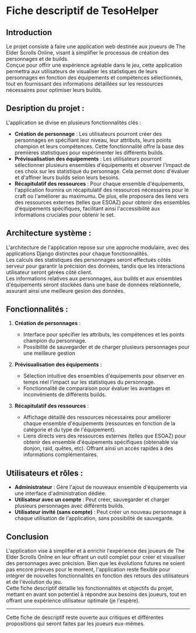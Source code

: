 # Fiche descriptif de TesoHelper

## Introduction

Le projet consiste à faire une application web destinée aux joueurs de The Elder Scrolls Online, visant à simplifier le processus de création des personnages et de builds.
<br>
Conçue pour offrir une expérience agréable dans le jeu, cette application permettra aux utilisateurs de visualiser les statistiques de leurs personnages en fonction des équipements et compétences sélectionnés, tout en fournissant des informations détaillées sur les ressources nécessaires pour optimiser leurs builds.

## Desription du projet : 

L'application se divise en plusieurs fonctionnalités clés :
- **Création de personnage** : Les utilisateurs pourront créer des personnages en spécifiant leur niveau, leur attributs, leurs points champion et leurs compétences. Cette fonctionnalité offre la base des premières statistiques pour expérimenter les différents builds.
- **Prévisualisation des équipements** : Les utilisateurs pourront sélectionner plusieurs ensembles d'équipements et observer l'impact de ces choix sur les statistique du personnage. Cela permet donc d'évaluer et d'affiner leurs builds selon leurs besoins.
- **Récapitulatif des ressources** : Pour chaque ensemble d'équipements, l'application fournira un récapitulatif des ressources nécessaires pour le craft ou l'améliorer au maximumu. De plus, elle proposera des liens vers des ressources externes (telles que ESOAZ) pour obtenir des ensembles d'équipements spécifiques, facilitant ainsi l'accessibilité aux informations cruciales pour obtenir le set.

## Architecture système :

L'architecture de l'application repose sur une approche modulaire, avec des applications Django distinctes pour chaque fonctionnalités.
<br>
Les calculs des statistiques des personnages seront effectués côtés serveur pour garantir la précision des données, tandis que les interactions utilisateur seront gérées côté client.
<br>
Les informations relatives aux personnages, aux builds et aux ensembles d'équipements seront stockées dans une base de données relationnelle, assurant ainsi une meilleure gesion des données.

## Fonctionnalités :

1. **Création de personnages** :
    - Interface pour spécifier les attributs, les compétences et les points champion du personnage.
    - Possibilité de sauvegarder et de charger plusieurs personnages pour une meilleure gestion

2. **Prévisualisation des équipements** :
    - Sélection intuitive des ensembles d'équipements pour observer en temps réel l'impact sur les statistiques du personnage.
    - Fonctionnalité de comparaison pour évaluer les avantages et inconvénients de différents builds.
3. **Récapitulatif des ressources** :
    - Affichage détaillé des ressources nécessaires pour améliorer chaque ensemble d'équipements (ressources en fonction de la catégorie et du type de l'équipement).
    - Liens directs vers des ressources externes (telles que ESOAZ) pour obtenir des ensemble d'équipements spécifiques (obtenable via donjon, raid, quêtes, etc). Offrant ainsi un accès rapides à des informations complémentaires.

## Utilisateurs et rôles :

- **Administrateur** : Gère l'ajout de nouveaux ensemble d'équipements via une interface d'administration dédiée.
- **Utilisateur avec un compte** : Peut créer, sauvegarder et charger plusieurs personnages avec différents builds.
- **Utilisateur invité (sans compte)** : Peut créer un nouveau personnage à chaque utilisation de l'application, sans possibilité de sauvegarde.

## Conclusion

L'application vise à simplifier et à enrichir l'expérience des joueurs de The Elder Scrolls Online en leur offrant un outil complet pour créer et visualiser des personnages avec précision. Bien que les évolutions futures ne soient pas encore prévues pour le moment, l'application reste flexible pour intégrer de nouvelles fonctionnalités en fonction des retours des utilisateurs et de l'évolution du jeu.
<br>
Cette fiche descriptif détaille les fonctionnalités et objectifs du projet, mettant en avant son potentiel à répondre aux besoins des joueurs, tout en offrant une expérience utilisateur optimale (je l'espère).
<br>
<hr>
Cette fiche de descriptif reste ouverte aux critiques et différentes propositions qui seront faites par les joueurs eux-mêmes.
